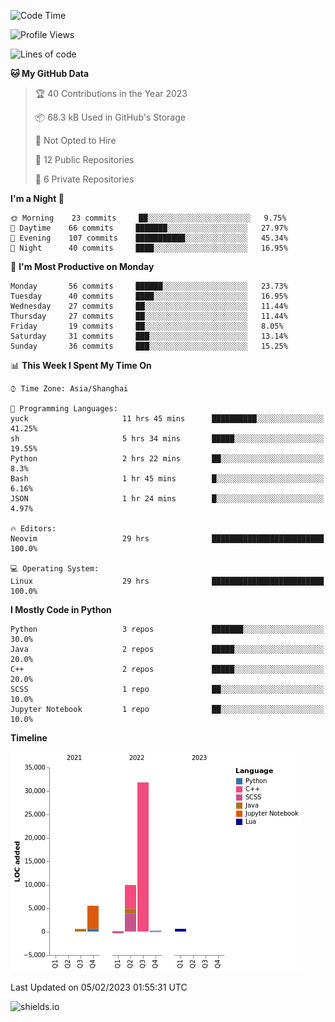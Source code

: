 <!--START_SECTION:waka-->
![Code Time](http://img.shields.io/badge/Code%20Time-139%20hrs%2056%20mins-blue)

![Profile Views](http://img.shields.io/badge/Profile%20Views-0-blue)

![Lines of code](https://img.shields.io/badge/From%20Hello%20World%20I%27ve%20Written-48%20Thousand%20lines%20of%20code-blue)

**🐱 My GitHub Data** 

> 🏆 40 Contributions in the Year 2023
 > 
> 📦 68.3 kB Used in GitHub's Storage 
 > 
> 🚫 Not Opted to Hire
 > 
> 📜 12 Public Repositories 
 > 
> 🔑 6 Private Repositories  
 > 
**I'm a Night 🦉** 

```text
🌞 Morning    23 commits     ██░░░░░░░░░░░░░░░░░░░░░░░   9.75% 
🌆 Daytime    66 commits     ███████░░░░░░░░░░░░░░░░░░   27.97% 
🌃 Evening    107 commits    ███████████░░░░░░░░░░░░░░   45.34% 
🌙 Night      40 commits     ████░░░░░░░░░░░░░░░░░░░░░   16.95%

```
📅 **I'm Most Productive on Monday** 

```text
Monday       56 commits     ██████░░░░░░░░░░░░░░░░░░░   23.73% 
Tuesday      40 commits     ████░░░░░░░░░░░░░░░░░░░░░   16.95% 
Wednesday    27 commits     ██░░░░░░░░░░░░░░░░░░░░░░░   11.44% 
Thursday     27 commits     ██░░░░░░░░░░░░░░░░░░░░░░░   11.44% 
Friday       19 commits     ██░░░░░░░░░░░░░░░░░░░░░░░   8.05% 
Saturday     31 commits     ███░░░░░░░░░░░░░░░░░░░░░░   13.14% 
Sunday       36 commits     ███░░░░░░░░░░░░░░░░░░░░░░   15.25%

```


📊 **This Week I Spent My Time On** 

```text
⌚︎ Time Zone: Asia/Shanghai

💬 Programming Languages: 
yuck                     11 hrs 45 mins      ██████████░░░░░░░░░░░░░░░   41.25% 
sh                       5 hrs 34 mins       █████░░░░░░░░░░░░░░░░░░░░   19.55% 
Python                   2 hrs 22 mins       ██░░░░░░░░░░░░░░░░░░░░░░░   8.3% 
Bash                     1 hr 45 mins        █░░░░░░░░░░░░░░░░░░░░░░░░   6.16% 
JSON                     1 hr 24 mins        █░░░░░░░░░░░░░░░░░░░░░░░░   4.97%

🔥 Editors: 
Neovim                   29 hrs              █████████████████████████   100.0%

💻 Operating System: 
Linux                    29 hrs              █████████████████████████   100.0%

```

**I Mostly Code in Python** 

```text
Python                   3 repos             ███████░░░░░░░░░░░░░░░░░░   30.0% 
Java                     2 repos             █████░░░░░░░░░░░░░░░░░░░░   20.0% 
C++                      2 repos             █████░░░░░░░░░░░░░░░░░░░░   20.0% 
SCSS                     1 repo              ██░░░░░░░░░░░░░░░░░░░░░░░   10.0% 
Jupyter Notebook         1 repo              ██░░░░░░░░░░░░░░░░░░░░░░░   10.0%

```


**Timeline**

![Chart not found](https://raw.githubusercontent.com/kopp4/kopp4/main/charts/bar_graph.png) 


 Last Updated on 05/02/2023 01:55:31 UTC
<!--END_SECTION:waka-->
![shields.io](https://img.shields.io/github/commit-activity/w/kopp4/kopp4?color=g&label=abusing%20bot&style=flat-square)
